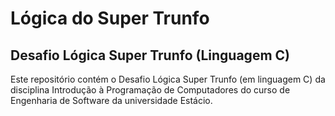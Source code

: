 # Lógica do Super Trunfo
## Desafio Lógica Super Trunfo (Linguagem C)
Este repositório contém o Desafio Lógica Super Trunfo (em linguagem C) da disciplina Introdução à Programação de Computadores do curso de Engenharia de Software da universidade Estácio.

